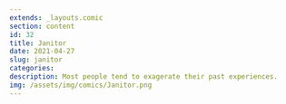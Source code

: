 ```yaml
---
extends: _layouts.comic
section: content
id: 32
title: Janitor
date: 2021-04-27
slug: janitor
categories:
description: Most people tend to exagerate their past experiences.
img: /assets/img/comics/Janitor.png
---
```

